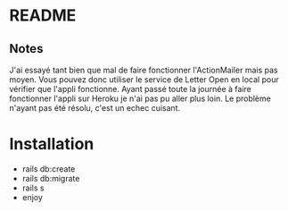 # README

## Notes
J'ai essayé tant bien que mal de faire fonctionner l'ActionMailer mais pas moyen. Vous pouvez donc utiliser le service de Letter Open en local pour vérifier que l'appli fonctionne.
Ayant passé toute la journée à faire fonctionner l'appli sur Heroku je n'ai pas pu aller plus loin. Le problème n'ayant pas été résolu, c'est un echec cuisant.

# Installation
- rails db:create
- rails db:migrate
- rails s
- enjoy
